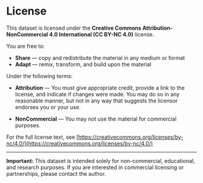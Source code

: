 # License

This dataset is licensed under the **Creative Commons Attribution-NonCommercial 4.0 International (CC BY-NC 4.0)** license.

You are free to:

- **Share** — copy and redistribute the material in any medium or format
- **Adapt** — remix, transform, and build upon the material

Under the following terms:

- **Attribution** — You must give appropriate credit, provide a link to the license, and indicate if changes were made. You may do so in any reasonable manner, but not in any way that suggests the licensor endorses you or your use.

- **NonCommercial** — You may not use the material for commercial purposes.

For the full license text, see [https://creativecommons.org/licenses/by-nc/4.0/](https://creativecommons.org/licenses/by-nc/4.0/)

---

**Important:** This dataset is intended solely for non-commercial, educational, and research purposes. If you are interested in commercial licensing or partnerships, please contact the author.

